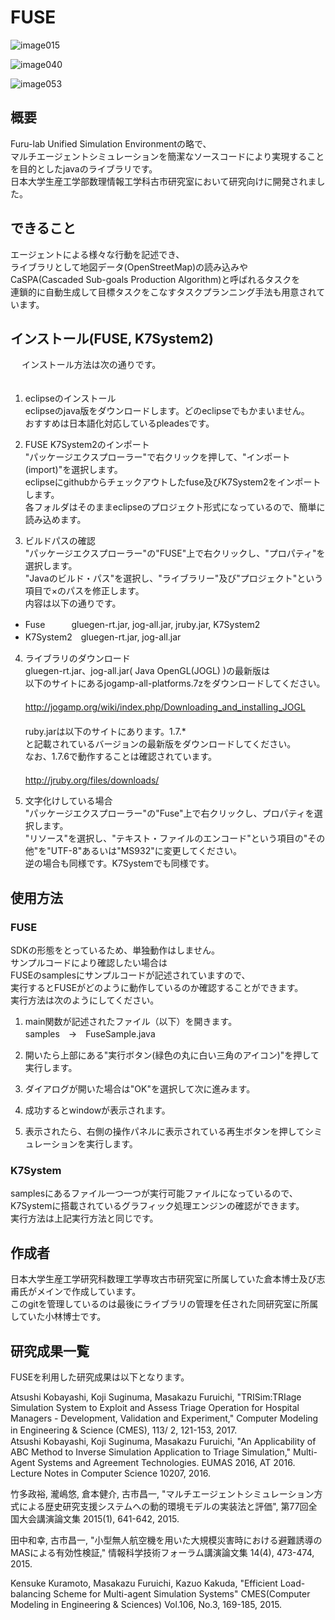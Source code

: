 # FUSE

![image015](https://user-images.githubusercontent.com/18564097/151006842-ff7eb66a-519c-4f8b-9459-31724d41b0ed.jpg)

![image040](https://user-images.githubusercontent.com/18564097/151007019-d3dbb7e4-0879-4d8f-a074-1d5b3fee83b2.jpg)

![image053](https://user-images.githubusercontent.com/18564097/151007087-69afb44d-b2d6-4faa-a1f9-afbb5b5199cb.jpg)

## 概要

Furu-lab Unified Simulation Environmentの略で、  
マルチエージェントシミュレーションを簡潔なソースコードにより実現することを目的としたjavaのライブラリです。  
日本大学生産工学部数理情報工学科古市研究室において研究向けに開発されました。  

## できること
エージェントによる様々な行動を記述でき、  
ライブラリとして地図データ(OpenStreetMap)の読み込みや  
CaSPA(Cascaded Sub-goals Production Algorithm)と呼ばれるタスクを  
連鎖的に自動生成して目標タスクをこなすタスクプランニング手法も用意されています。

## インストール(FUSE, K7System2)
  　
インストール方法は次の通りです。  
  　  
1.  eclipseのインストール  
eclipseのjava版をダウンロードします。どのeclipseでもかまいません。  
おすすめは日本語化対応しているpleadesです。  

2.  FUSE K7System2のインポート  
"パッケージエクスプローラー"で右クリックを押して、"インポート(import)"を選択します。  
eclipseにgithubからチェックアウトしたfuse及びK7System2をインポートします。  
各フォルダはそのままeclipseのプロジェクト形式になっているので、簡単に読み込めます。  

3.  ビルドパスの確認  
"パッケージエクスプローラー"の"FUSE"上で右クリックし、"プロパティ"を選択します。  
"Javaのビルド・パス"を選択し、"ライブラリー"及び"プロジェクト"という項目で×のパスを修正します。  
内容は以下の通りです。  
- Fuse　　　gluegen-rt.jar, jog-all.jar, jruby.jar, K7System2  
- K7System2　gluegen-rt.jar, jog-all.jar  

4.  ライブラリのダウンロード  
gluegen-rt.jar、jog-all.jar( Java OpenGL(JOGL) )の最新版は  
以下のサイトにあるjogamp-all-platforms.7zをダウンロードしてください。  
　  
http://jogamp.org/wiki/index.php/Downloading_and_installing_JOGL  
　  
ruby.jarは以下のサイトにあります。1.7.*  
と記載されているバージョンの最新版をダウンロードしてください。  
なお、1.7.6で動作することは確認されています。  
　  
http://jruby.org/files/downloads/  

5.  文字化けしている場合  
"パッケージエクスプローラー"の"Fuse"上で右クリックし、プロパティを選択します。  
"リソース"を選択し、"テキスト・ファイルのエンコード"という項目の"その他"を"UTF-8"あるいは"MS932"に変更してください。  
逆の場合も同様です。K7Systemでも同様です。

## 使用方法
### FUSE
SDKの形態をとっているため、単独動作はしません。  
サンプルコードにより確認したい場合は  
FUSEのsamplesにサンプルコードが記述されていますので、  
実行するとFUSEがどのように動作しているのか確認することができます。  
実行方法は次のようにしてください。  

1.  main関数が記述されたファイル（以下）を開きます。  
samples　→　FuseSample.java
  　　　
2.  開いたら上部にある"実行ボタン(緑色の丸に白い三角のアイコン)"を押して実行します。  

3.  ダイアログが開いた場合は"OK"を選択して次に進みます。  

4.  成功するとwindowが表示されます。  
  
5.  表示されたら、右側の操作パネルに表示されている再生ボタンを押してシミュレーションを実行します。
  
### K7System
samplesにあるファイル一つ一つが実行可能ファイルになっているので、  
K7Systemに搭載されているグラフィック処理エンジンの確認ができます。  
実行方法は上記実行方法と同じです。  

## 作成者
日本大学生産工学研究科数理工学専攻古市研究室に所属していた倉本博士及び志甫氏がメインで作成しています。  
このgitを管理しているのは最後にライブラリの管理を任された同研究室に所属していた小林博士です。  

## 研究成果一覧
FUSEを利用した研究成果は以下となります。  
	
Atsushi Kobayashi, Koji Suginuma, Masakazu Furuichi, "TRISim:TRIage Simulation System to Exploit and Assess Triage Operation for Hospital Managers - Development, Validation and Experiment," Computer Modeling in Engineering & Science (CMES), 113/ 2, 121-153, 2017.
　  	
Atsushi Kobayashi, Koji Suginuma, Masakazu Furuichi, "An Applicability of ABC Method to Inverse Simulation Application to Triage Simulation," Multi-Agent Systems and Agreement Technologies. EUMAS 2016, AT 2016. Lecture Notes in Computer Science 10207, 2016.

竹多政裕, 瀧嶋悠, 倉本健介, 古市昌一, "マルチエージェントシミュレーション方式による歴史研究支援システムへの動的環境モデルの実装法と評価", 第77回全国大会講演論文集 2015(1), 641-642, 2015.

田中和幸, 古市昌一, "小型無人航空機を用いた大規模災害時における避難誘導のMASによる有効性検証," 情報科学技術フォーラム講演論文集 14(4), 473-474, 2015.

Kensuke Kuramoto, Masakazu Furuichi, Kazuo Kakuda, "Efficient Load-balancing Scheme for Multi-agent Simulation Systems" CMES(Computer Modeling in Engineering & Sciences) Vol.106, No.3, 169-185, 2015.

